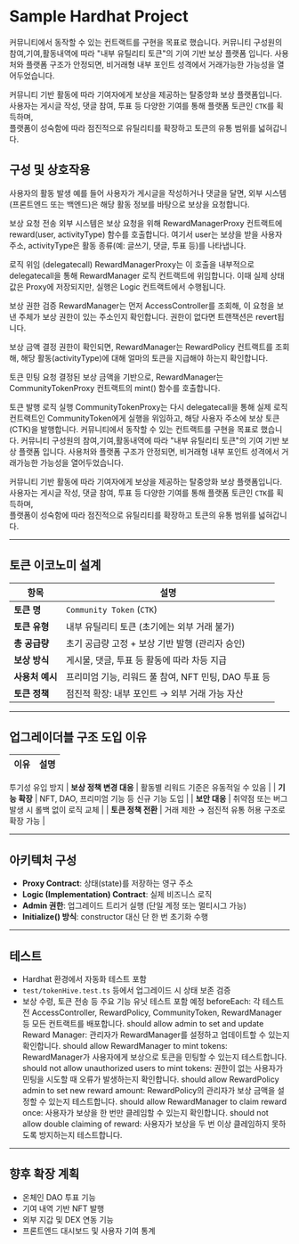 # Sample Hardhat Project

커뮤니티에서 동작할 수 있는 컨트랙트를 구현을 목표로 했습니다.
커뮤니티 구성원의 참여,기여,활동내역에 따라 "내부 유틸리티 토큰"의 기여 기반 보상 플랫폼 입니다.
사용처와 플랫폼 구조가 안정되면, 비거래형 내부 포인트 성격에서 거래가능한 가능성을 열어두었습니다.

커뮤니티 기반 활동에 따라 기여자에게 보상을 제공하는 탈중앙화 보상 플랫폼입니다.  
사용자는 게시글 작성, 댓글 참여, 투표 등 다양한 기여를 통해 플랫폼 토큰인 `CTK`를 획득하며,  
플랫폼이 성숙함에 따라 점진적으로 유틸리티를 확장하고 토큰의 유통 범위를 넓혀갑니다.
 
 
 ## 구성 및 상호작용
사용자의 활동 발생
예를 들어 사용자가 게시글을 작성하거나 댓글을 달면, 외부 시스템(프론트엔드 또는 백엔드)은 해당 활동 정보를 바탕으로 보상을 요청합니다.

보상 요청 전송
외부 시스템은 보상 요청을 위해 RewardManagerProxy 컨트랙트에 reward(user, activityType) 함수를 호출합니다.
여기서 user는 보상을 받을 사용자 주소, activityType은 활동 종류(예: 글쓰기, 댓글, 투표 등)를 나타냅니다.

로직 위임 (delegatecall)
RewardManagerProxy는 이 호출을 내부적으로 delegatecall을 통해 RewardManager 로직 컨트랙트에 위임합니다.
이때 실제 상태값은 Proxy에 저장되지만, 실행은 Logic 컨트랙트에서 수행됩니다.

보상 권한 검증
RewardManager는 먼저 AccessController를 조회해, 이 요청을 보낸 주체가 보상 권한이 있는 주소인지 확인합니다.
권한이 없다면 트랜잭션은 revert됩니다.

보상 금액 결정
권한이 확인되면, RewardManager는 RewardPolicy 컨트랙트를 조회해, 해당 활동(activityType)에 대해 얼마의 토큰을 지급해야 하는지 확인합니다.

토큰 민팅 요청
결정된 보상 금액을 기반으로, RewardManager는 CommunityTokenProxy 컨트랙트의 mint() 함수를 호출합니다.

토큰 발행 로직 실행
CommunityTokenProxy는 다시 delegatecall을 통해 실제 로직 컨트랙트인 CommunityToken에게 실행을 위임하고,
해당 사용자 주소에 보상 토큰(CTK)을 발행합니다.
커뮤니티에서 동작할 수 있는 컨트랙트를 구현을 목표로 했습니다.
커뮤니티 구성원의 참여,기여,활동내역에 따라 "내부 유틸리티 토큰"의 기여 기반 보상 플랫폼 입니다.
사용처와 플랫폼 구조가 안정되면, 비거래형 내부 포인트 성격에서 거래가능한 가능성을 열어두었습니다.

커뮤니티 기반 활동에 따라 기여자에게 보상을 제공하는 탈중앙화 보상 플랫폼입니다.  
사용자는 게시글 작성, 댓글 참여, 투표 등 다양한 기여를 통해 플랫폼 토큰인 `CTK`를 획득하며,  
플랫폼이 성숙함에 따라 점진적으로 유틸리티를 확장하고 토큰의 유통 범위를 넓혀갑니다.

---

## 토큰 이코노미 설계

| 항목 | 설명 |
|------|------|
| **토큰 명** | `Community Token` (`CTK`) |
| **토큰 유형** | 내부 유틸리티 토큰 (초기에는 외부 거래 불가) |
| **총 공급량** | 초기 공급량 고정 + 보상 기반 발행 (관리자 승인) |
| **보상 방식** | 게시물, 댓글, 투표 등 활동에 따라 차등 지급 |
| **사용처 예시** | 프리미엄 기능, 리워드 풀 참여, NFT 민팅, DAO 투표 등 |
| **토큰 정책** | 점진적 확장: 내부 포인트 → 외부 거래 가능 자산 |

---

## 업그레이더블 구조 도입 이유

| 이유 | 설명 |
|------|------|
투기성 유입 방지
| **보상 정책 변경 대응** | 활동별 리워드 기준은 유동적일 수 있음 |
| **기능 확장** | NFT, DAO, 프리미엄 기능 등 신규 기능 도입 |
| **보안 대응** | 취약점 또는 버그 발생 시 롤백 없이 로직 교체 |
| **토큰 정책 전환** | 거래 제한 → 점진적 유통 허용 구조로 확장 가능 |

---

## 아키텍처 구성

- **Proxy Contract**: 상태(state)를 저장하는 영구 주소
- **Logic (Implementation) Contract**: 실제 비즈니스 로직
- **Admin 권한**: 업그레이드 트리거 실행 (단일 계정 또는 멀티시그 가능)
- **Initialize() 방식**: constructor 대신 단 한 번 초기화 수행



---
## 테스트

- Hardhat 환경에서 자동화 테스트 포함
- `test/tokenHive.test.ts` 등에서 업그레이드 시 상태 보존 검증
- 보상 수령, 토큰 전송 등 주요 기능 유닛 테스트 포함 예정
beforeEach: 각 테스트 전 AccessController, RewardPolicy, CommunityToken, RewardManager 등 모든 컨트랙트를 배포합니다.
should allow admin to set and update Reward Manager: 관리자가 RewardManager를 설정하고 업데이트할 수 있는지 확인합니다.
should allow RewardManager to mint tokens: RewardManager가 사용자에게 보상으로 토큰을 민팅할 수 있는지 테스트합니다.
should not allow unauthorized users to mint tokens: 권한이 없는 사용자가 민팅을 시도할 때 오류가 발생하는지 확인합니다.
should allow RewardPolicy admin to set new reward amount: RewardPolicy의 관리자가 보상 금액을 설정할 수 있는지 테스트합니다.
should allow RewardManager to claim reward once: 사용자가 보상을 한 번만 클레임할 수 있는지 확인합니다.
should not allow double claiming of reward: 사용자가 보상을 두 번 이상 클레임하지 못하도록 방지하는지 테스트합니다.

---

## 향후 확장 계획

- 온체인 DAO 투표 기능
- 기여 내역 기반 NFT 발행
- 외부 지갑 및 DEX 연동 기능
- 프론트엔드 대시보드 및 사용자 기여 통계
